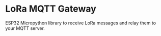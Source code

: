 # LoRa MQTT Gateway

ESP32 Micropython library to receive LoRa messages and relay them to your MQTT server.
